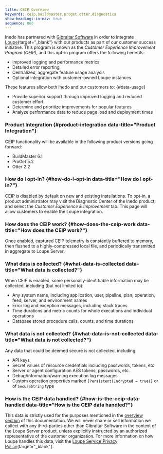 ```yaml
---
title: CEIP Overview
keywords: ceip,buildmaster,proget,otter,diagnostics
show-headings-in-nav: true
sequence: 800
---
```


Inedo has partnered with [Gibraltar Software](https://gibraltarsoftware.com) in order to integrate [Loupe](https://onloupe.com){target="_blank"} with our products as part of our customer success initiative. This program is known as the *Customer Experience Improvement Program (CEIP)*, and this opt-in program offers the following benefits:

- Improved logging and performance metrics
- Detailed error reporting
- Centralized, aggregate feature usage analysis
- Optional integration with customer-owned Loupe instances

These features allow both Inedo and our customers to: {#data-usage}

- Provide superior support through improved logging and reduced customer effort
- Determine and prioritize improvements for popular features
- Analyze performance data to reduce page load and deployment times

### Product Integration {#product-integration data-title="Product Integration"}

CEIP functionality will be available in the following product versions going forward:

- BuildMaster 6.1
- ProGet 5.2
- Otter 2.2

### How do I opt-in? {#how-do-i-opt-in data-title="How do I opt-in?"}

CEIP is disabled by default on new and existing installations. To opt-in, a product administrator may visit the Diagnostic Center of the Inedo product, and select the *Customer Experience & Improvement* tab. This page will allow customers to enable the Loupe integration.

### How does the CEIP work? {#how-does-the-ceip-work data-title="How does the CEIP work?"}

Once enabled, captured CEIP telemetry is constantly buffered to memory, then flushed to a highly-compressed local file, and periodically transmitted in aggregate to Loupe Server.

### What data is collected? {#what-data-is-collected data-title="What data is collected?"}

When CEIP is enabled, some personally-identifiable information may be collected, including (but not limited to):

- Any system name, including application, user, pipeline, plan, operation, feed, server, and environment names
- Error log and exception messages, including stack traces
- Time durations and metric counts for whole executions and individual operations
- Database stored procedure calls, counts, and time durations

### What data is not collected? {#what-data-is-not-collected data-title="What data is not collected?"}

Any data that could be deemed secure is not collected, including:

- API keys
- Secret values of resource credentials including passwords, tokens, etc.
- Server or agent configuration AES tokens, passwords, etc.
- Debug/information/warning execution log messages
- Custom operation properties marked `[Persistent(Encrypted = true)]` or of `SecureString` type

### How is the CEIP data handled? {#how-is-the-ceip-data-handled data-title="How is the CEIP data handled?"}

This data is strictly used for the purposes mentioned in the [overview section](#data-usage) of this documentation. We will never share or sell information we collect with any third-parties other than Gibraltar Software in the context of the Loupe Server product, unless explicitly instructed by an authorized representative of the customer organization. For more information on how Loupe handles this data, visit the [Loupe Service Privacy Policy](https://onloupe.com/about/loupe-service-privacy-policy){target="_blank"}.
